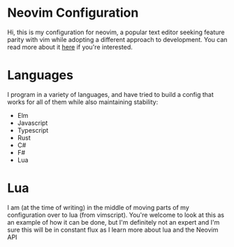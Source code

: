 # Neovim Configuration

Hi, this is my configuration for neovim, a popular text editor seeking feature parity with vim while adopting a different approach to development. You can read more about it [here](https://neovim.io) if you're interested.

# Languages

I program in a variety of languages, and have tried to build a config that works for all of them while also maintaining stability:

* Elm
* Javascript
* Typescript
* Rust
* C#
* F#
* Lua

# Lua

I am (at the time of writing) in the middle of moving parts of my configuration over to lua (from vimscript). You're welcome to look at this as an example of how it can be done, but I'm definitely not an expert and I'm sure this will be in constant flux as I learn more about lua and the Neovim API
